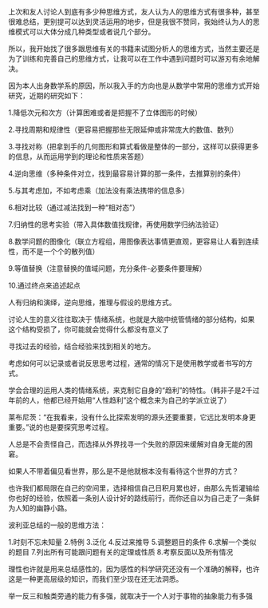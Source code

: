 上次和友人讨论人到底有多少种思维方式，友人认为人的思维方式有很多种，甚至很难总结，更别提可以达到灵活运用的地步，但是我很不赞同，我始终认为人的思维模式可以大体分成几种类型或者说几个部分。

所以，我开始找了很多跟思维有关的书籍来试图分析人的思维方式，当然主要还是为了训练和完善自己的思维方式，让我可以在工作中遇到问题时可以游刃有余地解决。

因为本人出身数学系的原因，所以我入手的方向也是从数学中常用的思维方式开始研究，近期的研究如下：

1.降低次元和次方（计算困难或者是把握不了立体图形的时候）

2.寻找周期和规律性（更容易把握那些无限延伸或非常庞大的数值、数列）

3.寻找对称（把拿到手的几何图形和算式看做是整体的一部分，这样可以获得更多的信息，从而运用学到的理论和性质来答题）

4.逆向思维（多种条件对立，找到最容易计算的那一条件，去推算别的条件）

5.与其考虑加，不如考虑乘（加法没有乘法携带的信息多）

6.相对比较（通过减法找到一种“相对态”）

7.归纳性的思考实验（带入具体数值找规律，再使用数学归纳法验证）

8.数学问题的图像化（联立方程组，用图像表达事情更直观，更容易让人看到连续性，而不是一个个的散列值）

9.等值替换（注意替换的值域问题，充分条件-必要条件要理解）

10.通过终点来追述起点


人有归纳和演绎，逆向思维，推理与假设的思维方式。

讨论人生的意义往往取决于 情绪系统，也就是大脑中统管情绪的部分结构，如果这个结构受损了，你可能就会觉得什么都没有意义了

寻找过去的经验，结合经验来找到相关的地方。

考虑如何可以记录或者说反思思考过程，通常的情况下是使用教学或者书写的方式。

学会合理的运用人类的情绪系统，来克制它自身的“趋利”的特性。（韩非子是2千过年前的人，他都已经开始用“人性趋利”这个概念来为自己的学派立说了）

莱布尼茨：“在我看来，没有什么比探索发明的源头还要重要，它远比发明本身更重要。”说的也是要探究思考过程。

人总是不会责怪自己，而选择从外界找寻一个失败的原因来缓解对自身无能的困窘。

如果人不带着偏见看世界，那么是不是他就根本没有看待这个世界的方式？

也许我们都局限在自己的空间里，选择相信自己日积月累也好，由那么先哲灌输给你也好的经验，依照着一条别人设计好的路线前行，而你还自以为自己走了一条鲜为人知的幽静小路。

波利亚总结的一般的思维方法：

1.时刻不忘未知量
2.特例
3.泛化
4.反过来推导
5.调整题目的条件
6.求解一个类似的题目
7.列出所有可能跟问题有关的定理或性质
8.考察反面以及所有情况

理性也许就是用来总结感性的，因为感性的科学研究还没有一个准确的解释，也许这是一种更高层级的知识，而我们至少现在还无法洞悉。

举一反三和触类旁通的能力有多强，就取决于一个人对于事物的抽象能力有多强